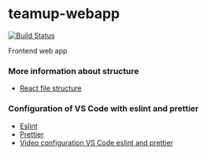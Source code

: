 # teamup-webapp

[![Build Status](https://dev.azure.com/funjaladev/DevLevel3/_apis/build/status/fundev3.teamup-webapp?branchName=develop)](https://dev.azure.com/funjaladev/DevLevel3/_build/latest?definitionId=5&branchName=develop)

Frontend web app

### More information about structure

- [React file structure](https://reactjs.org/docs/faq-structure.html)

### Configuration of VS Code with eslint and prettier

- [Eslint](https://eslint.org/)
- [Prettier](https://prettier.io/)
- [Video configuration VS Code eslint and prettier](https://www.youtube.com/watch?v=bfyI9yl3qfE)

